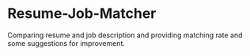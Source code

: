 # Resume-Job-Matcher
Comparing resume and job description and providing matching rate and some suggestions for improvement.
